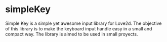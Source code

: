 # simpleKey
Simple Key is a simple yet awesome input library for Love2d.
The objective of this library is to make the keyboard input handle easy in a small and compact way.
The library is aimed to be used in small proyects.

